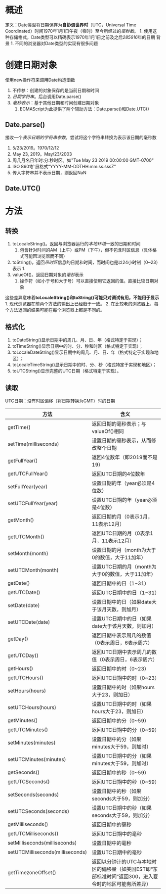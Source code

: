 # 概述
定义：Date类型将日期保存为**自协调世界时**（UTC，Universal Time Coordinated）时间1970年1月1日午夜（零时）至今所经过的*毫秒数*。
	1. 使用这种存储格式，Date类型可以精确表示1970年1月1日之前及之后*285616*年的日期
背景
	1. 不同的浏览器对Date类型的实现有很多问题
# 创建日期对象
使用new操作符来调用Date构造函数
1. 不传参：创建的对象保存的是当前日期和时间
2. *日期字符串*。后台调用Date.parse()
3. *毫秒表示*：基于其他日期和时间创建日期对象
	1. ECMAScript为此提供了两个辅助方法：Date.parse()和Date.UTC()
## Date.parse()
接收一个*表示日期的字符串参数*，尝试将这个字符串转换为表示该日期的毫秒数
1. 5/23/2019。1970/12/12
2. May 23, 2019。May/23/2003
3. 周几月名日年时:分:秒时区。如"Tue May 23 2019 00:00:00 GMT-0700"
4. ISO 8601扩展格式“YYYY-MM-DDTHH:mm:ss.sssZ”
5. 传入字符串并不表示日期，则返回NaN
## Date.UTC()

# 方法
## 转换
1. toLocaleString()。返回与浏览器运行的*本地环境*一致的日期和时间
	1. 包含针对时间的AM（上午）或PM（下午），但不包含时区信息（具体格式可能因浏览器而不同）
2. toString()。返回*带时区*信息的日期和时间，而时间也是以24小时制（0~23）表示
	1. 
3. valueOf()。返回日期对象的*毫秒*表示
	1. 操作符（如小于号和大于号）可以直接使用它返回的值。直接比较日期对象

这些差异意味着**toLocaleString()和toString()可能只对调试有用，不能用于显示** 
	1. 现代浏览器在前两个方法的输出上已经趋于一致。
	2. 在比较老的浏览器上，每个方法返回的结果可能在每个浏览器上都是不同的。
## 格式化
1. toDateString()显示日期中的周几、月、日、年（格式特定于实现）；
2. toTimeString()显示日期中的时、分、秒和时区（格式特定于实现）；
3. toLocaleDateString()显示日期中的周几、月、日、年（格式特定于实现和地区）；
4. toLocaleTimeString()显示日期中的时、分、秒（格式特定于实现和地区）；
5. toUTCString()显示完整的UTC日期（格式特定于实现）。

## 读取
UTC日期：没有时区偏移（将日期转换为GMT）时的日期

| 方法                             | 含义                                                                                                  |
| -------------------------------- | ----------------------------------------------------------------------------------------------------- |
| getTime()                        | 返回日期的毫秒表示；与valueOf()相同                                                                   |
| setTime(milliseconds)            | 设置日期的毫秒表示，从而修改整个日期                                                                  |
| getFullYear()                    | 返回4位数年（即2019而不是19）                                                                         |
| getUTCFullYear()                 | 返回UTC日期的4位数年                                                                                  |
| setFullYear(year)                | 设置日期的年（year必须是4位数）                                                                       |
| setUTCFullYear(year)             | 设置UTC日期的年（year必须是4位数）                                                                    |
| getMonth()                       | 返回日期的月（0表示1月，11表示12月）                                                                  |
| getUTCMonth()                    | 返回UTC日期的月（0表示1月，11表示12月）                                                               |
| setMonth(month)                  | 设置日期的月（month为大于0的数值，大于11加年）                                                        |
| setUTCMonth(month)               | 设置UTC日期的月（month为大于0的数值，大于11加年）                                                     |
| getDate()                        | 返回日期中的日（1~31）                                                                                |
| getUTCDate()                     | 返回UTC日期中的日（1~31）                                                                             |
| setDate(date)                    | 设置日期中的日（如果date大于该月天数，则加月）                                                        |
| setUTCDate(date)                 | 设置UTC日期中的日（如果date大于该月天数，则加月）                                                     |
| getDay()                         | 返回日期中表示周几的数值（0表示周日，6表示周六）                                                      |
| getUTCDay()                      | 返回UTC日期中表示周几的数值（0表示周日，6表示周六）                                                   |
| getHours()                       | 返回日期中的时（0~23）                                                                                |
| getUTCHours()                    | 返回UTC日期中的时（0~23）                                                                             |
| setHours(hours)                  | 设置日期中的时（如果hours大于23，则加日）                                                             |
| setUTCHours(hours)               | 设置UTC日期中的时（如果hours大于23，则加日）                                                          |
| getMinutes()                     | 返回日期中的分（0~59）                                                                                |
| getUTCMinutes()                  | 返回UTC日期中的分（0~59）                                                                             |
| setMinutes(minutes)              | 设置日期中的分（如果minutes大于59，则加时）                                                           |
| setUTCMinutes(minutes)           | 设置UTC日期中的分（如果minutes大于59，则加时）                                                        |
| getSeconds()                     | 返回日期中的秒（0~59）                                                                                |
| getUTCSeconds()                  | 返回UTC日期中的秒（0~59）                                                                             |
| setSeconds(seconds)              | 设置日期中的秒（如果seconds大于59，则加分）                                                           |
| setUTCSeconds(seconds)           | 设置UTC日期中的秒（如果seconds大于59，则加分）                                                        |
| getMilliseconds()                | 返回日期中的毫秒                                                                                      |
| getUTCMilliseconds()             | 返回UTC日期中的毫秒                                                                                   |
| setMilliseconds(milliseconds)    | 设置日期中的毫秒                                                                                      |
| setUTCMilliseconds(milliseconds) | 设置UTC日期中的毫秒                                                                                   |
| getTimezoneOffset()              | 返回以分钟计的UTC与本地时区的偏移量（如美国EST即“东部标准时间”返回300，进入夏令时的地区可能有所差异） |
